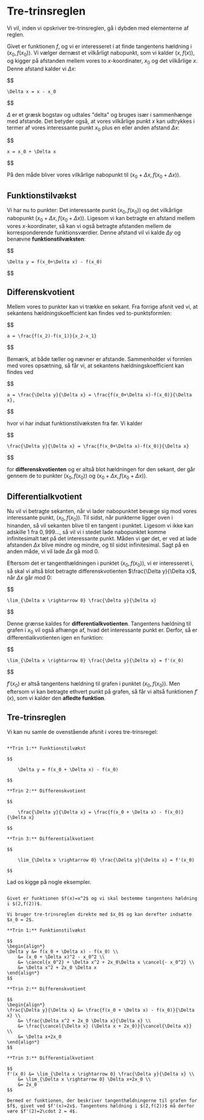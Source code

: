 # Tre-trinsreglen

Vi vil, inden vi opskriver tre-trinsreglen, gå i dybden med elementerne af reglen.

Givet er funktionen $f$, og vi er interesseret i at finde tangentens hældning i $(x_0,f(x_0))$. Vi vælger dernæst et vilkårligt nabopunkt, som vi kalder $(x,f(x))$, og kigger på afstanden mellem vores to $x$-koordinater, $x_0$ og det vilkårlige $x$. Denne afstand kalder vi $\Delta x$:

$$

    \Delta x = x - x_0

$$

$\Delta$ er et græsk bogstav og udtales "delta" og bruges især i sammenhænge med afstande. Det betyder også, at vores vilkårlige punkt $x$ kan udtrykkes i termer af vores interessante punkt $x_0$ plus en eller anden afstand $\Delta x$:

$$

    x = x_0 + \Delta x

$$

På den måde bliver vores vilkårlige nabopunkt til $(x_0+\Delta x, f(x_0+\Delta x))$. 

## Funktionstilvækst

Vi har nu to punkter: Det interessante punkt $(x_0, f(x_0))$ og det vilkårlige nabopunkt $(x_0+\Delta x, f(x_0+\Delta x))$. Ligesom vi kan betragte en afstand mellem vores $x$-koordinater, så kan vi også betragte afstanden mellem de korresponderende funktionsværdier. Denne afstand vil vi kalde $\Delta y$ og benævne **funktionstilvæksten**:

$$

    \Delta y = f(x_0+\Delta x) - f(x_0)

$$

## Differenskvotient

Mellem vores to punkter kan vi trække en sekant. Fra forrige afsnit ved vi, at sekantens hældningskoefficient kan findes ved to-punktsformlen:

$$

    a = \frac{f(x_2)-f(x_1)}{x_2-x_1}

$$

Bemærk, at både tæller og nævner er afstande. Sammenholder vi formlen med vores opsætning, så får vi, at sekantens hældningskoefficient kan findes ved

$$

    a = \frac{\Delta y}{\Delta x} = \frac{f(x_0+\Delta x)-f(x_0)}{\Delta x},

$$

hvor vi har indsat funktionstilvæksten fra før. Vi kalder 

$$

    \frac{\Delta y}{\Delta x} = \frac{f(x_0+\Delta x)-f(x_0)}{\Delta x}

$$

for **differenskvotienten** og er altså blot hældningen for den sekant, der går gennem de to punkter $(x_0,f(x_0))$ og $(x_0+\Delta x,f(x_0+\Delta x))$.

## Differentialkvotient

Nu vil vi betragte sekanten, når vi lader nabopunktet bevæge sig mod vores interessante punkt, $(x_0,f(x_0))$. Til sidst, når punkterne ligger oven i hinanden, så vil sekanten blive til en tangent i punktet. Ligesom vi ikke kan adskille $1$ fra $0{,}999...$, så vil vi i stedet lade nabopunktet komme infinitesimalt tæt på det interessante punkt. Måden vi gør det, er ved at lade afstanden $\Delta x$ blive mindre og mindre, og til sidst infinitesimal. Sagt på en anden måde, vi vil lade $\Delta x$ gå mod 0. 

Eftersom det er tangenthældningen i punktet $(x_0,f(x_0))$, vi er interesseret i, så skal vi altså blot betragte differenskvotienten $\frac{\Delta y}{\Delta x}$, når $\Delta x$ går mod 0:

$$

    \lim_{\Delta x \rightarrow 0} \frac{\Delta y}{\Delta x}

$$

Denne grænse kaldes for **differentialkvotienten**. Tangentens hældning til grafen i $x_0$ vil også afhænge af, hvad det interessante punkt er. Derfor, så er differentialkvotienten igen en funktion:

$$

    \lim_{\Delta x \rightarrow 0} \frac{\Delta y}{\Delta x} = f'(x_0)

$$

$f'(x_0)$ er altså tangentens hældning til grafen i punktet $(x_0,f(x_0))$. Men eftersom vi kan betragte ethvert punkt på grafen, så får vi altså funktionen $f'(x)$, som vi kalder den **afledte funktion**. 

## Tre-trinsreglen

Vi kan nu samle de ovenstående afsnit i vores tre-trinsregel:

```{prf:regneregler} Tre-trinsreglen

**Trin 1:** Funktionstilvækst

$$

    \Delta y = f(x_0 + \Delta x) - f(x_0)

$$ 

**Trin 2:** Differenskvotient

$$

    \frac{\Delta y}{\Delta x} = \frac{f(x_0 + \Delta x) - f(x_0)}{\Delta x}

$$

**Trin 3:** Differentialkvotient

$$

    \lim_{\Delta x \rightarrow 0} \frac{\Delta y}{\Delta x} = f'(x_0)

$$

```

Lad os kigge på nogle eksempler.

```{prf:eksempel}

Givet er funktionen $f(x)=x^2$ og vi skal bestemme tangentens hældning i $(2,f(2))$. 

Vi bruger tre-trinsreglen direkte med $x_0$ og kan derefter indsætte $x_0 = 2$. 

**Trin 1:** Funktionstilvækst

$$
\begin{align*}
\Delta y &= f(x_0 + \Delta x) - f(x_0) \\
    &= (x_0 + \Delta x)^2 - x_0^2 \\
    &= \cancel{x_0^2} + \Delta x^2 + 2x_0\Delta x \cancel{- x_0^2} \\
    &= \Delta x^2 + 2x_0 \Delta x
\end{align*}
$$

**Trin 2:** Differenskvotient

$$
\begin{align*}
\frac{\Delta y}{\Delta x} &= \frac{f(x_0 + \Delta x) - f(x_0)}{\Delta x} \\
    &= \frac{\Delta x^2 + 2x_0 \Delta x}{\Delta x} \\
    &= \frac{\cancel{\Delta x} (\Delta x + 2x_0)}{\cancel{\Delta x}} \\
    &= \Delta x+2x_0 
\end{align*}
$$

**Trin 3:** Differentialkvotient

$$
f'(x_0) &= \lim_{\Delta x \rightarrow 0} \frac{\Delta y}{\Delta x} \\
    &= \lim_{\Delta x \rightarrow 0} \Delta x+2x_0 \\
    &= 2x_0
$$

Dermed er funktionen, der beskriver tangenthældningerne til grafen for $f$, givet ved $f'(x)=2x$. Tangentens hældning i $(2,f(2))$ må derfor være $f'(2)=2\cdot 2 = 4$.

```